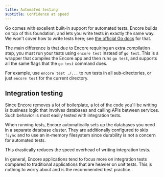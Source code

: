 ```yaml
---
title: Automated testing
subtitle: Confidence at speed
---
```


Go comes with excellent built-in support for automated tests.
Encore builds on top of this foundation, and lets you write tests in exactly the same way.
We won't cover how to write tests here; see [the official Go docs](https://golang.org/pkg/testing/) for that.

The main difference is that due to Encore requiring an extra compilation step,
you must run your tests using `encore test` instead of `go test`. This is
a wrapper that compiles the Encore app and then runs `go test`, and supports
all the same flags that the `go test` command does.

For example, use `encore test ./...` to run tests in all sub-directories,
or just `encore test` for the current directory.

## Integration testing

Since Encore removes a lot of boilerplate, a lot of the code you'll be writing
is business logic that involves databases and calling APIs between services.
Such behavior is most easily tested with integration tests.

When running tests, Encore automatically sets up the databases you need
in a separate database cluster. They are additionally configured to skip `fsync`
and to use an in-memory filesystem since durability is not a concern for automated tests.

This drastically reduces the speed overhead of writing integration tests.

In general, Encore applications tend to focus more on integration tests
compared to traditional applications that are heavier on unit tests.
This is nothing to worry about and is the recommended best practice.